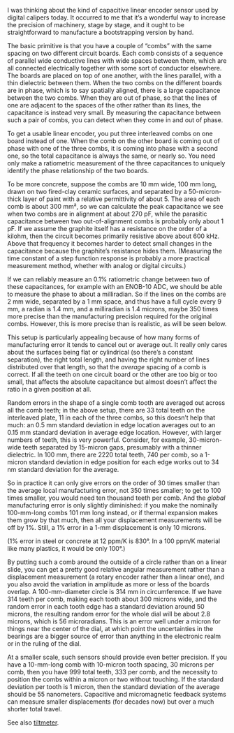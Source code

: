 I was thinking about the kind of capacitive linear encoder sensor used
by digital calipers today.  It occurred to me that it’s a wonderful
way to increase the precision of machinery, stage by stage, and it
ought to be straightforward to manufacture a bootstrapping version by
hand.

The basic primitive is that you have a couple of “combs” with the same
spacing on two different circuit boards.  Each comb consists of a
sequence of parallel wide conductive lines with wide spaces between
them, which are all connected electrically together with some sort of
conductor elsewhere.  The boards are placed on top of one another,
with the lines parallel, with a thin dielectric between them.  When
the two combs on the different boards are in phase, which is to say
spatially aligned, there is a large capacitance between the two combs.
When they are out of phase, so that the lines of one are adjacent to
the spaces of the other rather than its lines, the capacitance is
instead very small.  By measuring the capacitance between such a pair
of combs, you can detect when they come in and out of phase.

To get a usable linear encoder, you put three interleaved combs on one
board instead of one.  When the comb on the other board is coming out
of phase with one of the three combs, it is coming into phase with a
second one, so the total capacitance is always the same, or nearly so.
You need only make a ratiometric measurement of the three capacitances
to uniquely identify the phase relationship of the two boards.

To be more concrete, suppose the combs are 10 mm wide, 100 mm long,
drawn on two fired-clay ceramic surfaces, and separated by a
50-micron-thick layer of paint with a relative permittivity of
about 5.  The area of each comb is about 300 mm², so we can calculate
the peak capacitance we see when two combs are in alignment at about
270 pF, while the parasitic capacitance between two out-of-alignment
combs is probably only about 1 pF.  If we assume the graphite itself
has a resistance on the order of a kilohm, then the circuit becomes
primarily resistive above about 600 kHz.  Above that frequency it
becomes harder to detect small changes in the capacitance because the
graphite’s resistance hides them.  (Measuring the time constant of a
step function response is probably a more practical measurement
method, whether with analog or digital circuits.)

If we can reliably measure an 0.1% ratiometric change between two of
these capacitances, for example with an ENOB-10 ADC, we should be able
to measure the phase to about a milliradian.  So if the lines on the
combs are 2 mm wide, separated by a 1 mm space, and thus have a full
cycle every 9 mm, a radian is 1.4 mm, and a milliradian is 1.4
microns, maybe 350 times more precise than the manufacturing precision
required for the original combs.  However, this is more precise than
is realistic, as will be seen below.

This setup is particularly appealing because of how many forms of
manufacturing error it tends to cancel out or average out.  It really
only cares about the surfaces being flat or cylindrical (so there’s a
constant separation), the right total length, and having the right
number of lines distributed over that length, so that the *average*
spacing of a comb is correct.  If all the teeth on one circuit board
or the other are too big or too small, that affects the absolute
capacitance but almost doesn’t affect the ratio in a given position at
all.

Random errors in the shape of a single comb tooth are averaged out
across all the comb teeth; in the above setup, there are 33 total
teeth on the interleaved plate, 11 in each of the three combs, so this
doesn’t help that much: an 0.5 mm standard deviation in edge location
averages out to an 0.15 mm standard deviation in average edge
location. However, with larger numbers of teeth, this is very
powerful.  Consider, for example, 30-micron-wide teeth separated by
15-micron gaps, presumably with a thinner dielectric.  In 100 mm,
there are 2220 total teeth, 740 per comb, so a 1-micron standard
deviation in edge position for each edge works out to 34 nm standard
deviation for the average.

So in practice it can only give errors on the order of 30 times
smaller than the average local manufacturing error, not 350 times
smaller; to get to 100 times smaller, you would need ten thousand
teeth per comb.  And the *global* manufacturing error is only slightly
diminished: if you make the nominally 100-mm-long combs 101 mm long
instead, or if thermal expansion makes them grow by that much, then
all your displacement measurements will be off by 1%.  Still, a 1%
error in a 1-mm displacement is only 10 microns.

(1% error in steel or concrete at 12 ppm/K is 830°.  In a 100 ppm/K
material like many plastics, it would be only 100°.)

By putting such a comb around the outside of a circle rather than on a
linear slide, you can get a pretty good relative angular measurement
rather than a displacement measurement (a rotary encoder rather than a
linear one), and you also avoid the variation in amplitude as more or
less of the boards overlap.  A 100-mm-diameter circle is 314 mm in
circumference.  If we have 314 teeth per comb, making each tooth about
300 microns wide, and the random error in each tooth edge has a
standard deviation around 50 microns, the resulting random error for
the whole dial will be about 2.8 microns, which is 56 microradians.
This is an error well under a micron for things near the center of the
dial, at which point the uncertainties in the bearings are a bigger
source of error than anything in the electronic realm or in the ruling
of the dial.

At a smaller scale, such sensors should provide even better precision.
If you have a 10-mm-long comb with 10-micron tooth spacing, 30 microns
per comb, then you have 999 total teeth, 333 per comb, and the
necessity to position the combs within a micron or two without
touching.  If the standard deviation per tooth is 1 micron, then the
standard deviation of the average should be 55 nanometers.  Capacitive
and micromagnetic feedback systems can measure smaller displacements
(for decades now) but over a much shorter total travel.

See also [tiltmeter].

[tiltmeter]: https://www.eevblog.com/forum/projects/suggestions-for-high-resolution-tiltmeter-(inclinometer)-sensor/msg1531160/#msg1531160
